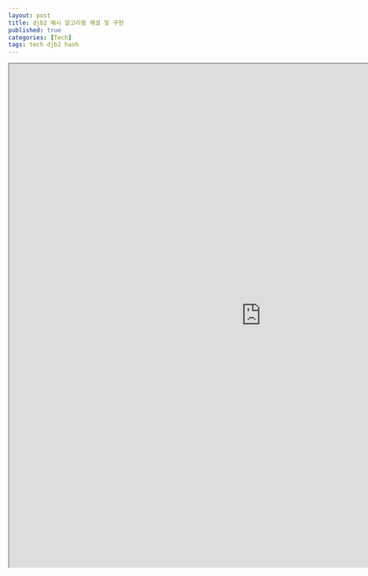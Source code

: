 ```yaml
---
layout: post
title: djb2 해시 알고리즘 해설 및 구현
published: true
categories: [Tech]
tags: tech djb2 hash
---
```

<iframe width="1024" height="1024" src="https://docs.google.com/document/d/1GS-2nCxlJ1iGFGgqaWJgEexIn2zcI3aleVq5MKmKUdI/pub?embedded=true"></iframe>  
    
